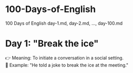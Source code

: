 # 100-Days-of-English
100 Days of English
day-1.md, day-2.md, ..., day-100.md
# Day 1: "Break the ice"

👉 Meaning: To initiate a conversation in a social setting.  
📌 Example: "He told a joke to break the ice at the meeting."
